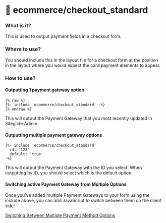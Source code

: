 # 👀 ecommerce/checkout\_standard

### What is it?

This is used to output payment fields in a checkout form.

### Where to use?

You should include this in the layout file for a checkout form at the position in the layout where you would expect the card payment elements to appear.

### How to use?

#### Outputting 1 payment gateway option

```liquid
{% raw %}
{%- include 'ecommerce/checkout_standard' -%}
{% endraw %}

```

This will output the Payment Gateway that you most recently updated in Siteglide Admin.

#### Outputting multiple payment gateway options

```liquid
{%- include 'ecommerce/checkout_standard'
  id: '123'
  default: 'true'
-%}
```

This will output the Payment Gateway with the ID you select. When outputting by ID, you should select which is the default option.

#### Switching active Payment Gateway from Multiple Options

Once you've added multiple Payment Gateways to your form using the include above, you can add JavaScript to switch between them on the client side:

[Switching Between Multiple Payment Method Options](../Siteglide%20Developer%20Documentation/Switching%20Between%20Multiple%20Payment%20Method%20Options.md)
